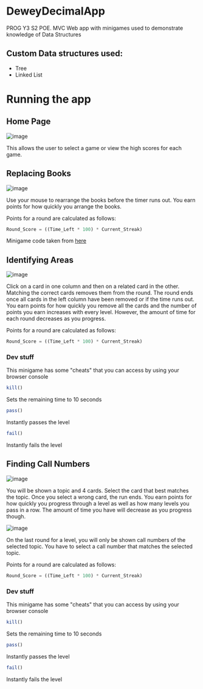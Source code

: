 # DeweyDecimalApp
PROG Y3 S2 POE. MVC Web app with minigames used to demonstrate knowledge of Data Structures

## Custom Data structures used:
- Tree
- Linked List

# Running the app

## Home Page

![image](https://user-images.githubusercontent.com/69512501/162480088-de4d5c9a-f58c-4cc3-8df6-2be40a3fc404.png)

This allows the user to select a game or view the high scores for each game.

## Replacing Books

![image](https://user-images.githubusercontent.com/69512501/162480313-67117ab2-bcce-4249-8d38-d81bf478170b.png)

Use your mouse to rearrange the books before the timer runs out. You earn points for how quickly you arrange the books.

Points for a round are calculated as follows:

```js 
Round_Score = ((Time_Left * 100) * Current_Streak)
```

Minigame code taken from [here](https://sixthformstudyskills.ncl.ac.uk/libraries/game-dewey-decimal/#hidden_nav_top)

## Identifying Areas

![image](https://user-images.githubusercontent.com/69512501/162480960-c8521ea4-a418-48c1-9c76-8035489c9a92.png)

Click on a card in one column and then on a related card in the other. Matching the correct cards removes them from the round. The round ends once all cards in the left column have been removed or if the time runs out. You earn points for how quickly you remove all the cards and the number of points you earn increases with every level. However, the amount of time for each round decreases as you progress.

Points for a round are calculated as follows:

```js 
Round_Score = ((Time_Left * 100) * Current_Streak)
```

### Dev stuff

This minigame has some "cheats" that you can access by using your browser console

```js
kill()
```
Sets the remaining time to 10 seconds

```js
pass()
```
Instantly passes the level

```js
fail()
```
Instantly fails the level

## Finding Call Numbers

![image](https://user-images.githubusercontent.com/69512501/162482055-99b4405a-b129-4e1d-b96e-d96f811a6d4a.png)

You will be shown a topic and 4 cards. Select the card that best matches the topic. Once you select a wrong card, the run ends. You earn points for how quickly you progress through a level as well as how many levels you pass in a row. The amount of time you have will decrease as you progress though.

![image](https://user-images.githubusercontent.com/69512501/162482196-975e2777-89f4-4bd5-983f-84f6b9c85108.png)

On the last round for a level, you will only be shown call numbers of the selected topic. You have to select a call number that matches the selected topic.

Points for a round are calculated as follows:

```js 
Round_Score = ((Time_Left * 100) * Current_Streak)
```

### Dev stuff

This minigame has some "cheats" that you can access by using your browser console

```js
kill()
```
Sets the remaining time to 10 seconds

```js
pass()
```
Instantly passes the level

```js
fail()
```
Instantly fails the level


